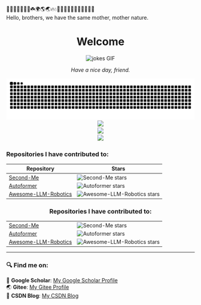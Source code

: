 🌱🌲🌳🌴🌵🌾🌿☘️🌍🌎🌏🔥💧🌊🐪🐫🦙🦒🐻‍❄️🐨🐼🦥🦦  
Hello, brothers, we have the same mother, mother nature.  

<div align="center">
 <h1 align="center">Welcome</h1>
 <img src="https://media.giphy.com/media/5GJGCRq5zaS5oOzQvK/giphy.gif" width="300" alt="jokes GIF">
 <p align="center"><i>Have a nice day, friend.</i></p>
 <picture>
  <source media="(prefers-color-scheme: dark)" srcset="https://raw.githubusercontent.com/Zero-coder/Zero-coder/output/github-contribution-grid-snake-dark.svg">
  <source media="(prefers-color-scheme: light)" srcset="https://raw.githubusercontent.com/Zero-coder/Zero-coder/output/github-contribution-grid-snake.svg">
  <img alt="github contribution grid snake animation" src="https://raw.githubusercontent.com/Zero-coder/Zero-coder/output/github-contribution-grid-snake.svg">
</picture>
</div>

<div align="center">  
 <img src="https://profile-counter.glitch.me/Zero-coder/count.svg" />  
</div>


<div align="center">
  <!-- Add the contributions graph -->
  <img src="https://github-readme-stats.vercel.app/api?username=Zero-coder&count_private=true&show_icons=true&hide_title=true&hide=prs,issues&theme=tokyonight" />
</div>

<div align="center">  
  <img src="https://github-readme-stats.vercel.app/api?username=Zero-coder&show_icons=true&theme=tokyonight" />
</div>



### Repositories I have contributed to:

| Repository | Stars |
| --- | --- |
| [Second-Me](https://github.com/mindverse/Second-Me) | ![Second-Me stars](https://img.shields.io/github/stars/mindverse/Second-Me?style=social) |
| [Autoformer](https://github.com/thuml/Autoformer) | ![Autoformer stars](https://img.shields.io/github/stars/thuml/Autoformer?style=social) |
| [Awesome-LLM-Robotics](https://github.com/GT-RIPL/Awesome-LLM-Robotics) | ![Awesome-LLM-Robotics stars](https://img.shields.io/github/stars/GT-RIPL/Awesome-LLM-Robotics?style=social) |


<div align="center">
  <h3>Repositories I have contributed to:</h3>
  <table>
    <tr>
      <td><a href="https://github.com/mindverse/Second-Me" target="_blank">Second-Me</a></td>
      <td><img src="https://img.shields.io/github/stars/mindverse/Second-Me?style=social" alt="Second-Me stars"></td>
    </tr>
    <tr>
      <td><a href="https://github.com/thuml/Autoformer" target="_blank">Autoformer</a></td>
      <td><img src="https://img.shields.io/github/stars/thuml/Autoformer?style=social" alt="Autoformer stars"></td>
    </tr>
    <tr>
      <td><a href="https://github.com/GT-RIPL/Awesome-LLM-Robotics" target="_blank">Awesome-LLM-Robotics</a></td>
      <td><img src="https://img.shields.io/github/stars/GT-RIPL/Awesome-LLM-Robotics?style=social" alt="Awesome-LLM-Robotics stars"></td>
    </tr>
  </table>
</div>



---

### 🔍 Find me on:  
📖 **Google Scholar**: [My Google Scholar Profile](https://scholar.google.com/citations?hl=zh-CN&user=ZRREqFIAAAAJ)  
🌏 **Gitee**: [My Gitee Profile](https://gitee.com/jiang_maowei)  
📝 **CSDN Blog**: [My CSDN Blog](https://blog.csdn.net/weixin_43332715?type=blog)  

<!-- _generated with [Platane/snk](https://github.com/Platane/snk)_ -->
<!--
**Zero-coder/Zero-coder** is a ✨ _special_ ✨ repository because its README.md (this file) appears on your GitHub profile.

Here are some ideas to get you started:

- 🔭 I’m currently working on ...
- 🌱 I’m currently learning ...
- 👯 I’m looking to collaborate on ...
- 🤔 I’m looking for help with ...
- 💬 Ask me about ...
- 📫 How to reach me: ...
- 😄 Pronouns: ...
- ⚡ Fun fact: ...
-->
